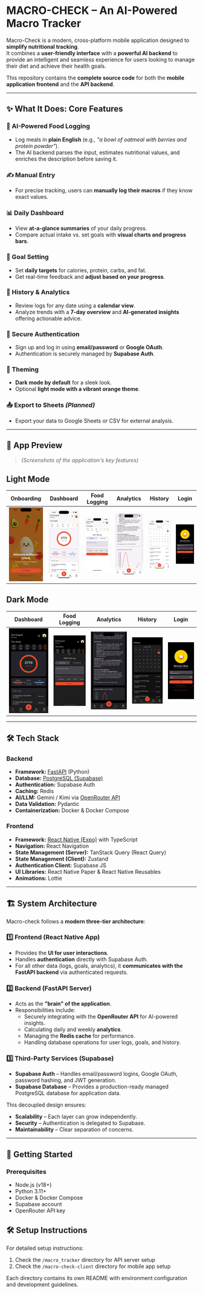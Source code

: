 # MACRO-CHECK – An AI-Powered Macro Tracker

Macro-Check is a modern, cross-platform mobile application designed to **simplify nutritional tracking**.  
It combines a **user-friendly interface** with a **powerful AI backend** to provide an intelligent and seamless experience for users looking to manage their diet and achieve their health goals.

This repository contains the **complete source code** for both the **mobile application frontend** and the **API backend**.

---

## ✨ What It Does: Core Features

### 🤖 AI-Powered Food Logging
- Log meals in **plain English** (e.g., _"a bowl of oatmeal with berries and protein powder"_).
- The AI backend parses the input, estimates nutritional values, and enriches the description before saving it.

### ✍️ Manual Entry
- For precise tracking, users can **manually log their macros** if they know exact values.

### 📊 Daily Dashboard
- View **at-a-glance summaries** of your daily progress.
- Compare actual intake vs. set goals with **visual charts and progress bars**.

### 🎯 Goal Setting
- Set **daily targets** for calories, protein, carbs, and fat.
- Get real-time feedback and **adjust based on your progress**.

### 📅 History & Analytics
- Review logs for any date using a **calendar view**.
- Analyze trends with a **7-day overview** and **AI-generated insights** offering actionable advice.

### 🔐 Secure Authentication
- Sign up and log in using **email/password** or **Google OAuth**.
- Authentication is securely managed by **Supabase Auth**.

### 🎨 Theming
- **Dark mode by default** for a sleek look.
- Optional **light mode with a vibrant orange theme**.

### 📤 Export to Sheets *(Planned)*
- Export your data to Google Sheets or CSV for external analysis.

---

## 📱 App Preview

> *(Screenshots of the application's key features)*

## Light Mode
| Onboarding | Dashboard | Food Logging | Analytics | History | Login |
|------------|-----------|--------------|-----------|----------|--------|
| ![Onboarding Screen](./assets/screenshots/Onboarding.png) | ![Dashboard View](./assets/screenshots/DashboardLight.png) | ![Food Logging](./assets/screenshots/foodLoggingLight.png) | ![Analytics View](./assets/screenshots/analyticsLight.png) | ![History View](./assets/screenshots/historyLight.png) | ![Login Screen](./assets/screenshots/login.png) |

## Dark Mode
| Dashboard | Food Logging | Analytics | History | Login |
|-----------|--------------|-----------|----------|--------|
| ![Dashboard View](./assets/screenshots/DashboardDark.png) | ![Food Logging](./assets/screenshots/foodLoggingDark.png) | ![Analytics View](./assets/screenshots/analyticsDark.png) | ![History View](./assets/screenshots/historyDark.png) | ![Login Screen](./assets/screenshots/login.png) |


---

## 🛠️ Tech Stack

### Backend
- **Framework:** [FastAPI](https://fastapi.tiangolo.com/) (Python)
- **Database:** [PostgreSQL (Supabase)](https://supabase.io/)
- **Authentication:** Supabase Auth
- **Caching:** Redis
- **AI/LLM:** Gemini / Kimi via [OpenRouter API](https://openrouter.ai/)
- **Data Validation:** Pydantic
- **Containerization:** Docker & Docker Compose

### Frontend
- **Framework:** [React Native (Expo)](https://expo.dev/) with TypeScript
- **Navigation:** React Navigation
- **State Management (Server):** TanStack Query (React Query)
- **State Management (Client):** Zustand
- **Authentication Client:** Supabase JS
- **UI Libraries:** React Native Paper & React Native Reusables
- **Animations:** Lottie

---

## 🏗️ System Architecture

Macro-check follows a **modern three-tier architecture**:


### 1️⃣ Frontend (React Native App)
- Provides the **UI for user interactions**.
- Handles **authentication** directly with Supabase Auth.
- For all other data (logs, goals, analytics), it **communicates with the FastAPI backend** via authenticated requests.

### 2️⃣ Backend (FastAPI Server)
- Acts as the **"brain" of the application**.
- Responsibilities include:
  - Securely integrating with the **OpenRouter API** for AI-powered insights.
  - Calculating daily and weekly **analytics**.
  - Managing the **Redis cache** for performance.
  - Handling database operations for user logs, goals, and history.

### 3️⃣ Third-Party Services (Supabase)
- **Supabase Auth** – Handles email/password logins, Google OAuth, password hashing, and JWT generation.
- **Supabase Database** – Provides a production-ready managed PostgreSQL database for application data.

This decoupled design ensures:
- **Scalability** – Each layer can grow independently.
- **Security** – Authentication is delegated to Supabase.
- **Maintainability** – Clear separation of concerns.

---

## 🚀 Getting Started

### Prerequisites
- Node.js (v18+)
- Python 3.11+
- Docker & Docker Compose
- Supabase account
- OpenRouter API key

## 🛠️ Setup Instructions

For detailed setup instructions:
1. Check the `/macro_tracker` directory for API server setup
2. Check the `/macro-check-client` directory for mobile app setup

Each directory contains its own README with environment configuration and development guidelines.

